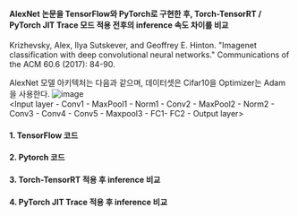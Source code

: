 #### AlexNet 논문을 TensorFlow와 PyTorch로 구현한 후, Torch-TensorRT / PyTorch JIT Trace 모드 적용 전후의 inference 속도 차이를 비교
Krizhevsky, Alex, Ilya Sutskever, and Geoffrey E. Hinton. "Imagenet classification with deep convolutional neural networks." Communications of the ACM 60.6 (2017): 84-90.

AlexNet 모델 아키텍처는 다음과 같으며, 데이터셋은 Cifar10을 Optimizer는 Adam을 사용한다.
![image](https://github.com/sophkim/cnn_pytorch_ex/assets/86454825/e35ce073-b207-4e10-a41a-3f6c7766fde7)<br>
<Input layer - Conv1 - MaxPool1 - Norm1 - Conv2 - MaxPool2 - Norm2 - Conv3 - Conv4 - Conv5 - Maxpool3 - FC1- FC2 - Output layer>



#### 1. TensorFlow 코드
#### 2. Pytorch 코드
#### 3. Torch-TensorRT 적용 후 inference 비교
#### 4. PyTorch JIT Trace 적용 후 inference 비교
